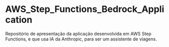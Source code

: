 # AWS_Step_Functions_Bedrock_Application
Repositório de apresentação da aplicação desenvolvida em AWS Step Functions, e que usa IA da Anthropic, para ser um assistente de viagens.
